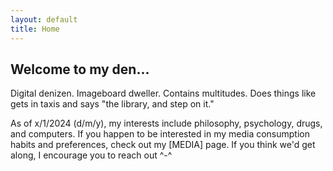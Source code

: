 ```yaml
---
layout: default
title: Home
---
```

<div class="m_box">
  <div class="m_box_bar">
    <h2>Welcome to my den...</h2>
  </div>
      <p> Digital denizen. Imageboard dweller. Contains multitudes. Does things like gets in taxis and says "the library, and step on it." </p>
      <p> As of x/1/2024 (d/m/y), my interests include philosophy, psychology, drugs, and computers. If you happen to be interested in my media consumption habits and preferences, check out my [MEDIA] page.
          If you think we'd get along, I encourage you to reach out ^-^ </p>
</div>
